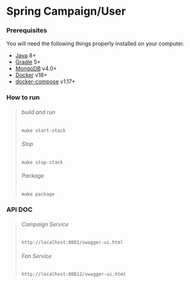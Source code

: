 # Spring Campaign/User


### Prerequisites

You will need the following things properly installed on your computer.

- [Java](https://www.oracle.com/java/technologies/jdk8-downloads.html) 8+
- [Gradle](https://gradle.org/install/) 5+
- [MongoDB](https://www.mongodb.com/) v4.0+
- [Docker](https://docs.docker.com/install/) v18+
- [docker-compose](https://github.com/docker/compose) v1.17+

### How to run

>	###### build and run
>	```
>	make start-stack
>	```
>	###### Stop
>	```
>	make stop-stack
>	```
>	###### Package
>	```
>	make package
>	```

### API DOC

>	###### Campaign Service
>	```
>	http://localhost:8081/swagger-ui.html
>   ```
>	###### Fan Service
>	```
>	http://localhost:80812/swagger-ui.html
>   ```
